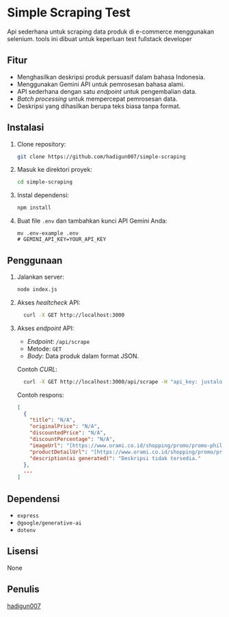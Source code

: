 # Simple Scraping Test

Api sederhana untuk scraping data produk di e-commerce menggunakan selenium. tools ini dibuat untuk keperluan test fullstack developer

## Fitur

* Menghasilkan deskripsi produk persuasif dalam bahasa Indonesia.
* Menggunakan Gemini API untuk pemrosesan bahasa alami.
* API sederhana dengan satu *endpoint* untuk pengembalian data.
* *Batch processing* untuk mempercepat pemrosesan data.
* Deskripsi yang dihasilkan berupa teks biasa tanpa format.

## Instalasi

1.  Clone repository:

    ```bash
    git clone https://github.com/hadigun007/simple-scraping
    ```

2.  Masuk ke direktori proyek:

    ```bash
    cd simple-scraping
    ```

3.  Instal dependensi:

    ```bash
    npm install
    ```

4.  Buat file `.env` dan tambahkan kunci API Gemini Anda:

    ```
    mv .env-example .env
    # GEMINI_API_KEY=YOUR_API_KEY
    ```

## Penggunaan

1.  Jalankan server:

    ```bash
    node index.js
    ```

2.  Akses *healtcheck* API:
    ```sh
      curl -X GET http://localhost:3000
    ```

3.  Akses *endpoint* API:

    * *Endpoint*: `/api/scrape`
    * Metode: `GET`
    * *Body*: Data produk dalam format JSON.

    Contoh *CURL*:

    ```sh
      curl -X GET http://localhost:3000/api/scrape -H "api_key: justalocalsimpleapikey"
    ```

    Contoh respons:

    ```json
    [
      {
        "title": "N/A",
        "originalPrice": "N/A",
        "discountedPrice": "N/A",
        "discountPercentage": "N/A",
        "imageUrl": "[https://www.orami.co.id/shopping/promo/promo-philips-home-appliances](https://www.orami.co.id/shopping/promo/promo-philips-home-appliances)",
        "productDetailUrl": "[https://www.orami.co.id/shopping/promo/promo-philips-home-appliances](https://www.orami.co.id/shopping/promo/promo-philips-home-appliances)",
        "description(ai generated)": "Deskripsi tidak tersedia."
      },
      ...
    ]
    ```

## Dependensi

* `express`
* `@google/generative-ai`
* `dotenv`


## Lisensi

None

## Penulis

[hadigun007](https://github.com/hadigun007)
